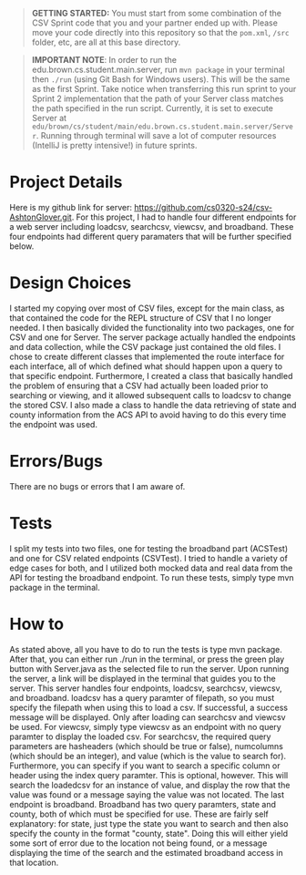 > **GETTING STARTED:** You must start from some combination of the CSV Sprint code that you and your partner ended up with. Please move your code directly into this repository so that the `pom.xml`, `/src` folder, etc, are all at this base directory.

> **IMPORTANT NOTE**: In order to run the edu.brown.cs.student.main.server, run `mvn package` in your terminal then `./run` (using Git Bash for Windows users). This will be the same as the first Sprint. Take notice when transferring this run sprint to your Sprint 2 implementation that the path of your Server class matches the path specified in the run script. Currently, it is set to execute Server at `edu/brown/cs/student/main/edu.brown.cs.student.main.server/Server`. Running through terminal will save a lot of computer resources (IntelliJ is pretty intensive!) in future sprints.

# Project Details
Here is my github link for server: https://github.com/cs0320-s24/csv-AshtonGlover.git. For this project, I had to handle four
different endpoints for a web server including loadcsv, searchcsv, viewcsv, and broadband. These four endpoints had different
query paramaters that will be further specified below. 

# Design Choices
I started my copying over most of CSV files, except for the main class, as that contained the code for the REPL structure of
CSV that I no longer needed. I then basically divided the functionality into two packages, one for CSV and one for Server. 
The server package actually handled the endpoints and data collection, while the CSV package just contained the old files. I
chose to create different classes that implemented the route interface for each interface, all of which defined what should
happen upon a query to that specific endpoint. Furthermore, I created a class that basically handled the problem of ensuring
that a CSV had actually been loaded prior to searching or viewing, and it allowed subsequent calls to loadcsv to change the 
stored CSV. I also made a class to handle the data retrieving of state and county information from the ACS API to avoid having
to do this every time the endpoint was used. 

# Errors/Bugs
There are no bugs or errors that I am aware of. 

# Tests
I split my tests into two files, one for testing the broadband part (ACSTest) and one for CSV related endpoints (CSVTest). 
I tried to handle a variety of edge cases for both, and I utilized both mocked data and real data from the API for testing 
the broadband endpoint. To run these tests, simply type mvn package in the terminal. 

# How to
As stated above, all you have to do to run the tests is type mvn package. After that, you can either run ./run in the terminal,
or press the green play button with Server.java as the selected file to run the server. Upon running the server, a link will
be displayed in the terminal that guides you to the server. This server handles four endpoints, loadcsv, searchcsv, viewcsv,
and broadband. loadcsv has a query paramter of filepath, so you must specify the filepath when using this to load a csv. If
successful, a success message will be displayed. Only after loading can searchcsv and viewcsv be used. For viewcsv, simply
type viewcsv as an endpoint with no query paramter to display the loaded csv. For searchcsv, the required query parameters are
hasheaders (which should be true or false), numcolumns (which should be an integer), and value (which is the value to search
for). Furthermore, you can specify if you want to search a specific column or header using the index query paramter. This is
optional, however. This will search the loadedcsv for an instance of value, and display the row that the value was found or 
a message saying the value was not located. The last endpoint is broadband. Broadband has two query paramters, state and
county, both of which must be specified for use. These are fairly self explanatory: for state, just type the state you want to
search and then also specify the county in the format "county, state". Doing this will either yield some sort of error due
to the location not being found, or a message displaying the time of the search and the estimated broadband access in that
location. 

